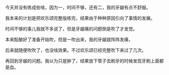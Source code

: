 今天并没有练成些啥，因为一，时间不够，还有二，我的牙龈有点不舒服。

我本来的计划是把欢乐颂完整版练完，结果由于种种原因引向了事情的发展。

时间不够的事儿我就不多说了，但是牙龈痛的问题倒是吹了才发觉。

本来酝酿好了准备开始吹，但是一吹出来，我的牙龈就阵阵发痛，

后来就随便吹吹了，也没啥效果。不过欢乐颂已经完整吹下来过了几次。

再回到牙龈的问题。我以为只是肿了，结果放下管子去刷牙的时候发现牙刷上面都是血。
